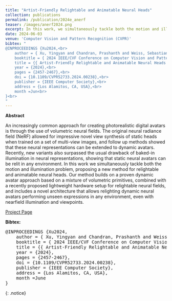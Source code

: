 ```yaml
---
title: "Artist-Friendly Relightable and Animatable Neural Heads"
collection: publications
permalink: /publication/2024e_anerf
teaser: /images/anerf2024.png
excerpt: In this work, we simultaneously tackle both the motion and illumination problem, proposing a new method for relightable and animatable neural heads. [[Project Page]](https://studios.disneyresearch.com/2024/06/03/artist-friendly-relightable-and-animatable-neural-heads/)<br><br><br>
date: 2024-06-03
venue: 'Computer Vision and Pattern Recognition (CVPR)'
bibtex: "
@INPROCEEDINGS {Xu2024,<br>
    author = { Xu, Yingyan and Chandran, Prashanth and Weiss, Sebastian and Gross, Markus and Zoss, Gaspard and Bradley, Derek },<br>
    booktitle = { 2024 IEEE/CVF Conference on Computer Vision and Pattern Recognition (CVPR) },<br>
    title = {{ Artist-Friendly Relightable and Animatable Neural Heads }},<br>
    year = {2024},<br>
    pages = {2457-2467},<br>
    doi = {10.1109/CVPR52733.2024.00238},<br>
    publisher = {IEEE Computer Society},<br>
    address = {Los Alamitos, CA, USA},<br>
    month =Jun<br>
}<br>
"
---
```


**Abstract**
<p>
An increasingly common approach for creating photorealistic digital avatars is through the use of volumetric neural fields. The original neural radiance field (NeRF) allowed for impressive novel view synthesis of static heads when trained on a set of multi-view images, and follow up methods showed that these neural representations can be extended to dynamic avatars. Recently, new variants also surpassed the usual drawback of baked-in illumination in neural representations, showing that static neural avatars can be relit in any environment. In this work we simultaneously tackle both the motion and illumination problem, proposing a new method for relightable and animatable neural heads. Our method builds on a proven dynamic avatar approach based on a mixture of volumetric primitives, combined with a recently proposed lightweight hardware setup for relightable neural fields, and includes a novel architecture that allows relighting dynamic neural avatars performing unseen expressions in any environment, even with nearfield illumination and viewpoints.
</p>

[Project Page](https://studios.disneyresearch.com/2024/06/03/artist-friendly-relightable-and-animatable-neural-heads/)

**Bibtex:** 
<pre>
@INPROCEEDINGS {Xu2024,
    author = { Xu, Yingyan and Chandran, Prashanth and Weiss, Sebastian and Gross, Markus and Zoss, Gaspard and Bradley, Derek },
    booktitle = { 2024 IEEE/CVF Conference on Computer Vision and Pattern Recognition (CVPR) },
    title = {{ Artist-Friendly Relightable and Animatable Neural Heads }},
    year = {2024},
    pages = {2457-2467},
    doi = {10.1109/CVPR52733.2024.00238},
    publisher = {IEEE Computer Society},
    address = {Los Alamitos, CA, USA},
    month =June
}
</pre>
{: .notice}